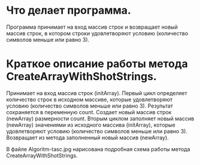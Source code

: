 # Что делает программа.
Программа принимает на вход массив строк и возвращает новый массив строк, в котором строки удовлетворяют условию (количество символов меньше или равно 3).

# Краткое описание работы метода CreateArrayWithShotStrings.
Принимает на вход массив строк (initArray). Первый цикл определяет количество строк в исходном массиве, которые удовлетворяют условию (количество символов меньше или равно 3). Результат сохраняется в переменную count. Создает новый массив строк (newArray) размерности count. Вторым циклом заполняет новый массив (newArray) значениями из исходного массива (initArray), которые удовлетворяют условию (количество символов меньше или равно 3). Возвращает из метода заполненный новый массив (newArray).

В файле Algoritm-tasc.jpg нарисована подробная схема работы метода  CreateArrayWithShotStrings.